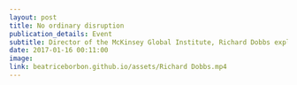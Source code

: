```yaml
---
layout: post
title: No ordinary disruption 
publication_details: Event
subtitle: Director of the McKinsey Global Institute, Richard Dobbs explains how emerging markets, technology, ageing populations and connections between lows of trade, capital, people, and data are shaping the global economy.
date: 2017-01-16 00:11:00
image:
link: beatriceborbon.github.io/assets/Richard Dobbs.mp4
---
```

